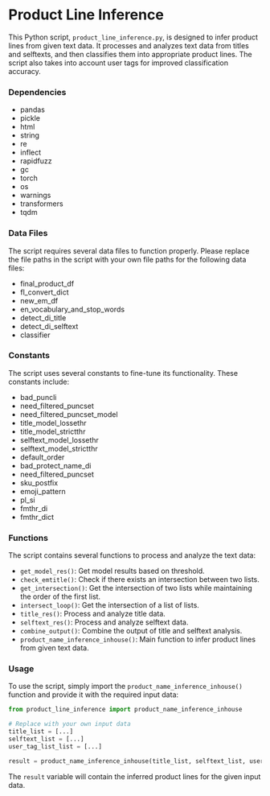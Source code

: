 # Product Line Inference

This Python script, `product_line_inference.py`, is designed to infer product lines from given text data. It processes and analyzes text data from titles and selftexts, and then classifies them into appropriate product lines. The script also takes into account user tags for improved classification accuracy.

### Dependencies

- pandas
- pickle
- html
- string
- re
- inflect
- rapidfuzz
- gc
- torch
- os
- warnings
- transformers
- tqdm

### Data Files

The script requires several data files to function properly. Please replace the file paths in the script with your own file paths for the following data files:

- final_product_df
- fl_convert_dict
- new_em_df
- en_vocabulary_and_stop_words
- detect_di_title
- detect_di_selftext
- classifier

### Constants

The script uses several constants to fine-tune its functionality. These constants include:

- bad_puncli
- need_filtered_puncset
- need_filtered_puncset_model
- title_model_lossethr
- title_model_strictthr
- selftext_model_lossethr
- selftext_model_strictthr
- default_order
- bad_protect_name_di
- need_filtered_puncset
- sku_postfix
- emoji_pattern
- pl_si
- fmthr_di
- fmthr_dict

### Functions

The script contains several functions to process and analyze the text data:

- `get_model_res()`: Get model results based on threshold.
- `check_emtitle()`: Check if there exists an intersection between two lists.
- `get_intersection()`: Get the intersection of two lists while maintaining the order of the first list.
- `intersect_loop()`: Get the intersection of a list of lists.
- `title_res()`: Process and analyze title data.
- `selftext_res()`: Process and analyze selftext data.
- `combine_output()`: Combine the output of title and selftext analysis.
- `product_name_inference_inhouse()`: Main function to infer product lines from given text data.

### Usage

To use the script, simply import the `product_name_inference_inhouse()` function and provide it with the required input data:

```python
from product_line_inference import product_name_inference_inhouse

# Replace with your own input data
title_list = [...]
selftext_list = [...]
user_tag_list_list = [...]

result = product_name_inference_inhouse(title_list, selftext_list, user_tag_list_list)
```

The `result` variable will contain the inferred product lines for the given input data.